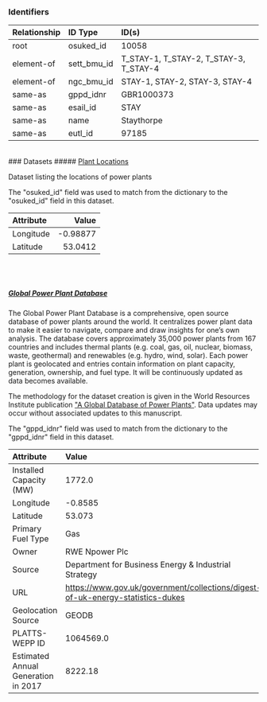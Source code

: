 ### Identifiers

| Relationship   | ID Type     | ID(s)                                  |
|:---------------|:------------|:---------------------------------------|
| root           | osuked_id   | 10058                                  |
| element-of     | sett_bmu_id | T_STAY-1, T_STAY-2, T_STAY-3, T_STAY-4 |
| element-of     | ngc_bmu_id  | STAY-1, STAY-2, STAY-3, STAY-4         |
| same-as        | gppd_idnr   | GBR1000373                             |
| same-as        | esail_id    | STAY                                   |
| same-as        | name        | Staythorpe                             |
| same-as        | eutl_id     | 97185                                  |

<br>
### Datasets
##### <a href="https://raw.githubusercontent.com/OSUKED/Dictionary-Datasets/main/datasets/plant-locations/datapackage.json">Plant Locations</a>

Dataset listing the locations of power plants

The "osuked_id" field was used to match from the dictionary to the "osuked_id" field in this dataset.

| Attribute   |    Value |
|:------------|---------:|
| Longitude   | -0.98877 |
| Latitude    | 53.0412  |

<br><br>
##### <a href="https://raw.githubusercontent.com/OSUKED/Dictionary-Datasets/main/datasets/global-power-plant-database/datapackage.json">Global Power Plant Database</a>

The Global Power Plant Database is a comprehensive, open source database of power plants around the world. It centralizes power plant data to make it easier to navigate, compare and draw insights for one’s own analysis. The database covers approximately 35,000 power plants from 167 countries and includes thermal plants (e.g. coal, gas, oil, nuclear, biomass, waste, geothermal) and renewables (e.g. hydro, wind, solar). Each power plant is geolocated and entries contain information on plant capacity, generation, ownership, and fuel type. It will be continuously updated as data becomes available. 

The methodology for the dataset creation is given in the World Resources Institute publication ["A Global Database of Power Plants"](https://www.wri.org/research/global-database-power-plants). Data updates may occur without associated updates to this manuscript.

The "gppd_idnr" field was used to match from the dictionary to the "gppd_idnr" field in this dataset.

| Attribute                           | Value                                                                          |
|:------------------------------------|:-------------------------------------------------------------------------------|
| Installed Capacity (MW)             | 1772.0                                                                         |
| Longitude                           | -0.8585                                                                        |
| Latitude                            | 53.073                                                                         |
| Primary Fuel Type                   | Gas                                                                            |
| Owner                               | RWE Npower Plc                                                                 |
| Source                              | Department for Business Energy & Industrial Strategy                           |
| URL                                 | https://www.gov.uk/government/collections/digest-of-uk-energy-statistics-dukes |
| Geolocation Source                  | GEODB                                                                          |
| PLATTS-WEPP ID                      | 1064569.0                                                                      |
| Estimated Annual Generation in 2017 | 8222.18                                                                        |
